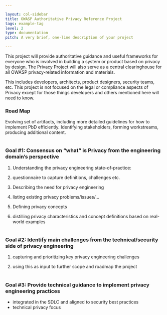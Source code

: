 ```yaml
---

layout: col-sidebar
title: OWASP Authoritative Privacy Reference Project
tags: example-tag
level: 2
type: documentation
pitch: A very brief, one-line description of your project

---
```


This project will provide authoritative guidance and useful frameworks for everyone who is involved in building a system or product based on privacy by design. The Privacy Project will also serve as a central clearinghouse for all OWASP privacy-related information and materials.  

This includes developers, architects, product designers, security teams, etc. This project is not focused on the legal or compliance aspects of Privacy except for those things developers and others mentioned here will need to know.

### Road Map
Evolving set of artifacts, including more detailed guidelines for how to implement PbD efficiently. Identifying stakeholders, forming workstreams, producing additional content.

# 
## 
### Goal #1: Consensus on “what” is Privacy from the engineering domain’s perspective

1. Understanding the privacy engineering state-of-practice: 

1. questionnaire to capture definitions, challenges etc.
2. Describing the need for privacy engineering
1. listing existing privacy problems/issues/… 
3. Defining privacy concepts 
1. distilling privacy characteristics and concept definitions based on real-world examples

# 
## 
### Goal #2: Identify main challenges from the technical/security side of privacy engineering

1. capturing and prioritizing key privacy engineering challenges

1. using this as input to further scope and roadmap the project

# 
## 
### Goal #3: Provide technical guidance to implement privacy engineering practices

* integrated in the SDLC and aligned to security best practices
* technical privacy focus
